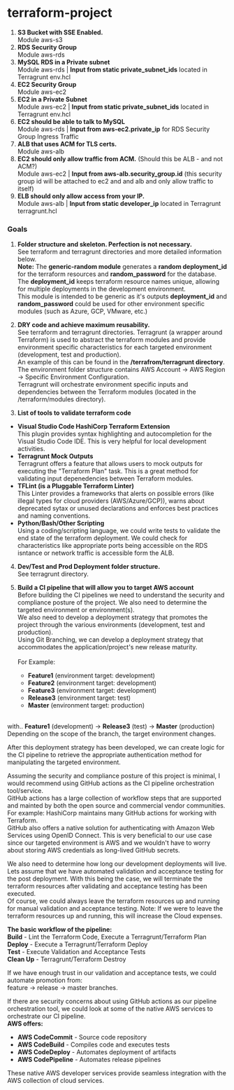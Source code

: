 # terraform-project
1.	**S3 Bucket with SSE Enabled.**<br />
Module aws-s3
2.	**RDS Security Group**<br />
Module aws-rds
3.	**MySQL RDS in a Private subnet**<br />
Module aws-rds | **Input from static private_subnet_ids** located in Terragrunt env.hcl
4.	**EC2 Security Group**<br />
Module aws-ec2
5.	**EC2 in a Private Subnet**<br />
Module aws-ec2 | **Input from static private_subnet_ids** located in Terragrunt env.hcl
6.	**EC2 should be able to talk to MySQL**<br />
Module aws-rds | **Input from aws-ec2.private_ip** for RDS Security Group Ingress Traffic
7.	**ALB that uses ACM for TLS certs.**<br />
Module aws-alb
8.	**EC2 should only allow traffic from ACM.** (Should this be ALB - and not ACM?)<br />
Module aws-ec2 | **Input from aws-alb.security_group.id** (this security group id will be attached to ec2 and and alb and only allow traffic to itself)
9.	**ELB should only allow access from your IP.**<br />
Module aws-alb | **Input from static developer_ip** located in Terragrunt terragrunt.hcl

### Goals
1.	**Folder structure and skeleton. Perfection is not necessary.**<br />
See terraform and terragrunt directories and more detailed information below.<br />
**Note:** The **generic-random module** generates a **random deployment_id** for the terraform resources and **random_password** for the database.<br />
The **deployment_id** keeps terraform resource names unique, allowing for multiple deployments in the development environment.<br />
This module is intended to be generic as it's outputs **deployment_id** and **random_password** could be used for other environment specific modules (such as Azure, GCP, VMware, etc.)<br />

2.	**DRY code and achieve maximum reusability.**<br />
See terraform and terragrunt directories. Terragrunt (a wrapper around Terraform) is used to abstract the terraform modules and provide environment specific characteristics for each targeted environment (development, test and production).<br />
An example of this can be found in the **/terrafrom/terragrunt directory**.<br />
The environment folder structure contains AWS Account -> AWS Region -> Specific Environment Configuration.<br />
Terragrunt will orchestrate environment specific inputs and dependencies between the Terraform modules (located in the /terraform/modules directory).

3.	**List of tools to validate terraform code**<br />
- **Visual Studio Code HashiCorp Terraform Extension**<br />
This plugin provides syntax highlighting and autocompletion for the Visual Studio Code IDE. This is very helpful for local development activities.
- **Terragrunt Mock Outputs**<br />
Terragrunt offers a feature that allows users to mock outputs for executing the "Terraform Plan" task. This is a great method for validating input depenedencies between Terraform modules.
- **TFLint (is a Pluggable Terraform Linter)**<br />
This Linter provides a frameworks that alerts on possible errors (like illegal types for cloud providers (AWS/Azure/GCP)), warns about deprecated sytax or unused declarations and enforces best practices and naming conventions.
- **Python/Bash/Other Scripting**<br />
Using a coding/scripting language, we could write tests to validate the end state of the terraform deployment. We could check for characteristics like appropriate ports being accessible on the RDS isntance or network traffic is accessible form the ALB.

4.	**Dev/Test and Prod Deployment folder structure.**<br />
See terragrunt directory.

5.	**Build a CI pipeline that will allow you to target AWS account**<br />
Before building the CI pipelines we need to understand the security and compliance posture of the project. We also need to determine the targeted environment or environment(s).<br />
We also need to develop a deployment strategy that promotes the project through the various environments (development, test and production).<br />
Using Git Branching, we can develop a deployment strategy that accommodates the application/project's new release maturity.<br />
<br />For Example:
    - **Feature1** (environment target: development)
    - **Feature2** (environment target: development)
    - **Feature3** (environment target: development)
    - **Release3** (environment target: test)
    - **Master** (environment target: production)

<br />with.. **Feature1** (development) -> **Release3** (test) -> **Master** (production)
<br />Depending on the scope of the branch, the target environment changes.

After this deployment strategy has been developed, we can create logic for the CI pipeline to retrieve the appropriate authentication method for manipulating the targeted environment.<br />

Assuming the security and compliance posture of this project is minimal, I would recommend using GitHub actions as the CI pipeline orchestration tool/service.<br />
GitHub actions has a large collection of workflow steps that are supported and mainted by both the open source and commercial vendor communities. For example: HashiCorp maintains many GitHub actions for working with Terraform.<br />
GitHub also offers a native solution for authenticating with Amazon Web Services using OpenID Connect. This is very beneficial to our use case since our targeted environment is AWS and we wouldn't have to worry about storing AWS credentials as long-lived GitHub secrets.<br />

We also need to determine how long our development deployments will live. Lets assume that we have automated validation and acceptance testing for the post deployment. With this being the case, we will terminate the terraform resources after validating and acceptance testing has been executed.<br />
Of course, we could always leave the terraform resources up and running for manual validation and acceptance testing. Note: If we were to leave the terraform resources up and running, this will increase the Cloud expenses.<br />

**The basic workflow of the pipeline:**<br />
**Build** - Lint the Terraform Code, Execute a Terragrunt/Terraform Plan<br />
**Deploy** -  Execute a Terragrunt/Terraform Deploy<br />
**Test** - Execute Validation and Acceptance Tests<br />
**Clean Up** - Terragrunt/Terraform Destroy<br />

If we have enough trust in our validation and acceptance tests, we could automate promotion from:<br />
feature -> release -> master branches.<br />

If there are security concerns about using GitHub actions as our pipeline orchestration tool, we could look at some of the native AWS services to orchestrate our CI pipeline.<br />
**AWS offers:**
- **AWS CodeCommit** - Source code repository
- **AWS CodeBuild** - Compiles code and executes tests
- **AWS CodeDeploy** - Automates deployment of artifacts
- **AWS CodePipeline** - Automates release pipelines

These native AWS developer services provide seamless integration with the AWS collection of cloud services.
